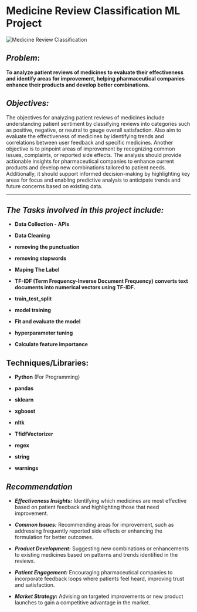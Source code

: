 # Medicine Review Classification ML Project




![Medicine Review Classification](https://github.com/user-attachments/assets/832d9902-13bf-4db3-8e91-87bcefeaede0)




## ***Problem***:

**To analyze patient reviews of medicines to evaluate their effectiveness and identify areas for improvement, helping pharmaceutical companies enhance their products and develop better combinations.**



## ***Objectives:***

The objectives for analyzing patient reviews of medicines include understanding patient sentiment by classifying reviews into categories such as positive, negative, or neutral to gauge overall satisfaction. Also aim to evaluate the effectiveness of medicines by identifying trends and correlations between user feedback and specific medicines. Another objective is to pinpoint areas of improvement by recognizing common issues, complaints, or reported side effects. The analysis should provide actionable insights for pharmaceutical companies to enhance current products and develop new combinations tailored to patient needs. Additionally, it should support informed decision-making by highlighting key areas for focus and enabling predictive analysis to anticipate trends and future concerns based on existing data.

---





## ***The Tasks involved in this project include:***

 - **Data Collection - APIs**

 - **Data Cleaning**

 - **removing the punctuation**

 - **removing stopwords**

 - **Maping The Label**

 - **TF-IDF (Term Frequency-Inverse Document Frequency)** ****converts text documents into numerical vectors using TF-IDF.****

 - **train_test_split**

 - **model training**

 - **Fit and evaluate the model**

 - **hyperparameter tuning**

 - **Calculate feature importance**



## Techniques/Libraries:

 - **Python** (For Programming)

 - **pandas**

 - **sklearn**

 - **xgboost**

 - **nltk**

 - **TfidfVectorizer**

 - **regex**

 - **string**

 - **warnings**






## ***Recommendation***

 - ***Effectiveness Insights:*** Identifying which medicines are most effective based on patient feedback and highlighting those that need improvement.

 - ***Common Issues:*** Recommending areas for improvement, such as addressing frequently reported side effects or enhancing the formulation for better outcomes.

 - ***Product Development:*** Suggesting new combinations or enhancements to existing medicines based on patterns and trends identified in the reviews.

 - ***Patient Engagement:*** Encouraging pharmaceutical companies to incorporate feedback loops where patients feel heard, improving trust and satisfaction.

 - ***Market Strategy:*** Advising on targeted improvements or new product launches to gain a competitive advantage in the market.







